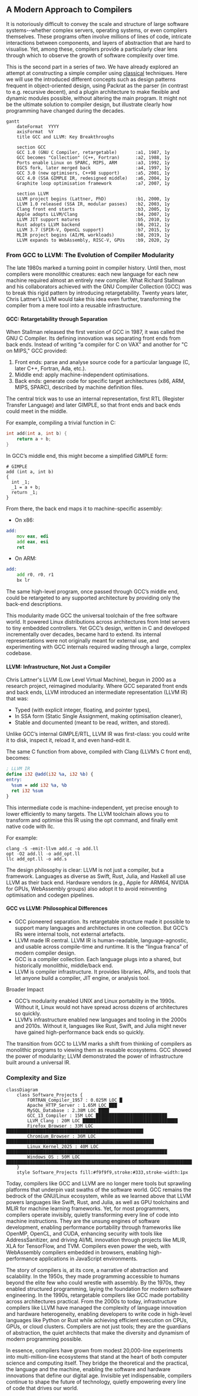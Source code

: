 
## A Modern Approach to Compilers

It is notoriously difficult to convey the scale and structure of large software systems--whether
complex servers, operating systems, or even compilers themselves. These programs often involve
millions of lines of code, intricate interactions between components, and layers of abstraction
that are hard to visualise. Yet, among these, compilers provide a particularly clear lens through
which to observe the growth of software complexity over time. 

This is the second part in a series of two. We have already explored an attempt at constructing
a simple compiler using [classical](./../../ch05/classic/) techniques. Here we will use the introduced
different concepts such as design patterns frequent in object-oriented design, using Packrat as
the parser (in contrast to e.g. recursive decent), and a plugin architecture to make flexible and
dynamic modules possible, without altering the main program. It might not be the ultimate solution
to compiler design, but illustrate clearly how programming have changed during the decades.


```mermaid
gantt
    dateFormat  YYYY
    axisFormat  %Y
    title GCC and LLVM: Key Breakthroughs

    section GCC
    GCC 1.0 (GNU C Compiler, retargetable)       :a1, 1987, 1y
    GCC becomes "Collection" (C++, Fortran)      :a2, 1988, 1y
    Ports enable Linux on SPARC, MIPS, ARM       :a3, 1992, 1y
    EGCS fork, later merged back                 :a4, 1997, 1y
    GCC 3.0 (new optimisers, C++98 support)      :a5, 2001, 1y
    GCC 4.0 (SSA GIMPLE IR, redesigned middle)   :a6, 2004, 1y
    Graphite loop optimisation framework         :a7, 2007, 1y

    section LLVM
    LLVM project begins (Lattner, PhD)           :b1, 2000, 1y
    LLVM 1.0 released (SSA IR, modular passes)   :b2, 2003, 1y
    Clang front end starts                       :b3, 2005, 1y
    Apple adopts LLVM/Clang                      :b4, 2007, 1y
    LLVM JIT support matures                     :b5, 2010, 1y
    Rust adopts LLVM backend                     :b6, 2012, 1y
    LLVM 3.7 (SPIR-V, OpenCL support)            :b7, 2015, 1y
    MLIR project begins (AI/ML workloads)        :b8, 2019, 1y
    LLVM expands to WebAssembly, RISC-V, GPUs    :b9, 2020, 2y
```


### From GCC to LLVM: The Evolution of Compiler Modularity

The late 1980s marked a turning point in compiler history. Until then, most compilers were monolithic creatures:
each new language for each new machine required almost an entirely new compiler. What Richard Stallman and his
collaborators achieved with the GNU Compiler Collection (GCC) was to break this rigid pattern by introducing
retargetability. Twenty years later, Chris Lattner’s LLVM would take this idea even further, transforming the
compiler from a mere tool into a reusable infrastructure.


#### GCC: Retargetability through Separation

When Stallman released the first version of GCC in 1987, it was called the GNU C Compiler. Its defining innovation
was separating front ends from back ends. Instead of writing “a compiler for C on VAX” and another for "C on MIPS,"
GCC provided:
1. Front ends: parse and analyse source code for a particular language (C, later C++, Fortran, Ada, etc.).
2. Middle end: apply machine-independent optimisations.
3. Back ends: generate code for specific target architectures (x86, ARM, MIPS, SPARC), described by machine definition files.

The central trick was to use an internal representation, first RTL (Register Transfer Language) and later GIMPLE,
so that front ends and back ends could meet in the middle.

For example, compiling a trivial function in C:

```c
int add(int a, int b) {
    return a + b;
}
```

In GCC’s middle end, this might become a simplified GIMPLE form:

```gimple
# GIMPLE
add (int a, int b)
{
  int _1;
  _1 = a + b;
  return _1;
}
```

From there, the back end maps it to machine-specific assembly:
- On x86:
```asm
add:
    mov eax, edi
    add eax, esi
    ret
```
- On ARM:
```asm
add:
    add r0, r0, r1
    bx lr
```

The same high-level program, once passed through GCC’s middle end, could be retargeted to any supported
architecture by providing only the back-end descriptions.

This modularity made GCC the universal toolchain of the free software world. It powered Linux distributions
across architectures from Intel servers to tiny embedded controllers. Yet GCC’s design, written in C and
developed incrementally over decades, became hard to extend. Its internal representations were not originally
meant for external use, and experimenting with GCC internals required wading through a large, complex codebase.



#### LLVM: Infrastructure, Not Just a Compiler

Chris Lattner's LLVM (Low Level Virtual Machine), begun in 2000 as a research project, reimagined modularity.
Where GCC separated front ends and back ends, LLVM introduced an intermediate representation (LLVM IR) that was:
- Typed (with explicit integer, floating, and pointer types),
- In SSA form (Static Single Assignment, making optimisation cleaner),
- Stable and documented (meant to be read, written, and stored).

Unlike GCC’s internal GIMPLE/RTL, LLVM IR was first-class: you could write it to disk, inspect it, reload it,
and even hand-edit it.

The same C function from above, compiled with Clang (LLVM’s C front end), becomes:

```llvm
; LLVM IR
define i32 @add(i32 %a, i32 %b) {
entry:
  %sum = add i32 %a, %b
  ret i32 %sum
}
```

This intermediate code is machine-independent, yet precise enough to lower efficiently to many targets.
The LLVM toolchain allows you to transform and optimise this IR using the opt command, and finally emit
native code with llc.

For example:

```
clang -S -emit-llvm add.c -o add.ll
opt -O2 add.ll -o add_opt.ll
llc add_opt.ll -o add.s
```

The design philosophy is clear: LLVM is not just a compiler, but a framework. Languages as diverse as Swift,
Rust, Julia, and Haskell all use LLVM as their back end. Hardware vendors (e.g., Apple for ARM64, NVIDIA
for GPUs, WebAssembly groups) also adopt it to avoid reinventing optimisation and codegen pipelines.



#### GCC vs LLVM: Philosophical Differences

- GCC pioneered separation. Its retargetable structure made it possible to support many languages and
  architectures in one collection. But GCC’s IRs were internal tools, not external artefacts.
- LLVM made IR central. LLVM IR is human-readable, language-agnostic, and usable across compile-time
  and runtime. It is the “lingua franca” of modern compiler design.
- GCC is a compiler collection. Each language plugs into a shared, but historically monolithic, middle/back end.
- LLVM is compiler infrastructure. It provides libraries, APIs, and tools that let anyone build a compiler,
  JIT engine, or analysis tool.



Broader Impact

- GCC’s modularity enabled UNIX and Linux portability in the 1990s. Without it, Linux would not have spread
  across dozens of architectures so quickly.
- LLVM’s infrastructure enabled new languages and tooling in the 2000s and 2010s. Without it, languages
  like Rust, Swift, and Julia might never have gained high-performance back ends so quickly.

The transition from GCC to LLVM marks a shift from thinking of compilers as monolithic programs to viewing
them as reusable ecosystems. GCC showed the power of modularity; LLVM demonstrated the power of infrastructure
built around a universal IR.


### Complexity and Size

```mermaid
classDiagram
    class Software_Projects {
        FORTRAN_Compiler_1957 : 0.025M LOC █
        Apache_HTTP_Server : 1.65M LOC ███
        MySQL_Database : 2.38M LOC ████
        GCC_13_Compiler : 15M LOC ███████████████████████████
        LLVM_Clang : 20M LOC ████████████████████████████████████
        Firefox_Browser : 33M LOC ████████████████████████████████████████████████████
        Chromium_Browser : 36M LOC ████████████████████████████████████████████████████████
        Linux_Kernel_2025 : 40M LOC █████████████████████████████████████████████████████████████
        Windows_OS : 50M LOC ████████████████████████████████████████████████████████████████████████
    }
    style Software_Projects fill:#f9f9f9,stroke:#333,stroke-width:1px
```

Today, compilers like GCC and LLVM are no longer mere tools but sprawling platforms that underpin vast swaths
of the software world. GCC remains the bedrock of the GNU/Linux ecosystem, while as we learned above that LLVM
powers languages like Swift, Rust, and Julia, as well as GPU toolchains and MLIR for machine learning frameworks.
Yet, for most programmers, compilers operate invisibly, quietly transforming every line of code into machine
instructions. They are the unsung engines of software development, enabling performance portability through
frameworks like OpenMP, OpenCL, and CUDA, enhancing security with tools like AddressSanitizer, and driving AI/ML
innovation through projects like MLIR, XLA for TensorFlow, and TVM. Compilers even power the web, with WebAssembly
compilers embedded in browsers, enabling high-performance applications in JavaScript environments.

The story of compilers is, at its core, a narrative of abstraction and scalability. In the 1950s, they made
programming accessible to humans beyond the elite few who could wrestle with assembly. By the 1970s, they
enabled structured programming, laying the foundation for modern software engineering. In the 1990s, retargetable
compilers like GCC made portability across architectures practical. From the 2000s to today, infrastructure
compilers like LLVM have managed the complexity of language innovation and hardware heterogeneity, enabling
developers to write code in high-level languages like Python or Rust while achieving efficient execution on
CPUs, GPUs, or cloud clusters. Compilers are not just tools; they are the guardians of abstraction, the quiet
architects that make the diversity and dynamism of modern programming possible.

In essence, compilers have grown from modest 20,000-line experiments into multi-million-line ecosystems that
stand at the heart of both computer science and computing itself. They bridge the theoretical and the practical,
the language and the machine, enabling the software and hardware innovations that define our digital age.
Invisible yet indispensable, compilers continue to shape the future of technology, quietly empowering every
line of code that drives our world.


